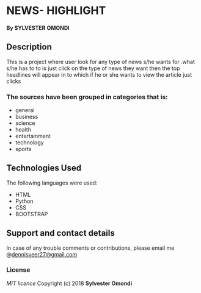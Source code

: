 # NEWS- HIGHLIGHT
#### By **SYLVESTER OMONDI**
## Description
This is a project where user  look for any type of news s/he wants for .what  s/he  has to to is just click on the type  of news they want then the top headlines will appear in to which if he or she wants to view the article just clicks

### The sources have been grouped in categories that is:
* general
* business
* science
* health
* entertainment
* technology
* sports

## Technologies Used
The following languages were used:
* HTML
* Python
* CSS
* BOOTSTRAP

## Support and contact details
In case of any trouble comments or contributions, please email me @dennisveer27@gmail.com

### License
*MIT licence*
Copyright (c) 2018 **Sylvester Omondi**
  

